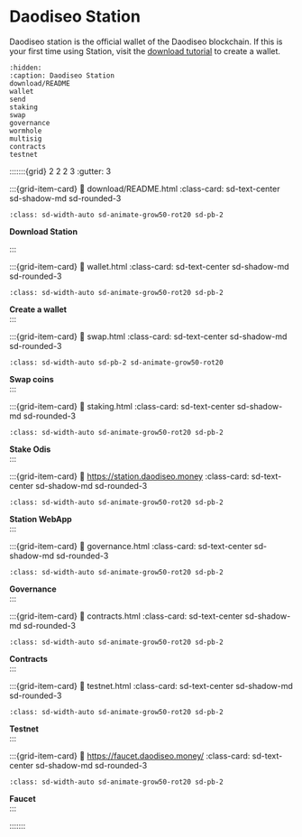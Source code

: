 # Daodiseo Station

Daodiseo station is the official wallet of the Daodiseo blockchain. If this is your first time using Station, visit the [download tutorial](download/README.md) to create a wallet.

```{toctree}
:hidden:
:caption: Daodiseo Station
download/README
wallet
send
staking
swap
governance
wormhole
multisig
contracts
testnet
```

:::::::{grid} 2 2 2 3
:gutter: 3

:::{grid-item-card}
:link: download/README.html
:class-card: sd-text-center sd-shadow-md sd-rounded-3
```{image} /img/wallets_station.svg
:class: sd-width-auto sd-animate-grow50-rot20 sd-pb-2
```
**Download Station**  

:::

:::{grid-item-card}
:link: wallet.html
:class-card: sd-text-center sd-shadow-md sd-rounded-3
```{image} /img/StationWallet.svg
:class: sd-width-auto sd-animate-grow50-rot20 sd-pb-2
```
**Create a wallet**  
:::

:::{grid-item-card}
:link: swap.html
:class-card: sd-text-center sd-shadow-md sd-rounded-3
```{image} /img/Swap_ver1.svg
:class: sd-width-auto sd-pb-2 sd-animate-grow50-rot20
```
**Swap coins**  
:::

:::{grid-item-card}
:link: staking.html
:class-card: sd-text-center sd-shadow-md sd-rounded-3
```{image} /img/Staking.svg
:class: sd-width-auto sd-animate-grow50-rot20 sd-pb-2
```
**Stake Odis**  
:::

:::{grid-item-card}
:link: https://station.daodiseo.money
:class-card: sd-text-center sd-shadow-md sd-rounded-3
```{image} /img/Daodiseod.svg
:class: sd-width-auto sd-animate-grow50-rot20 sd-pb-2
```
**Station WebApp**  
:::

:::{grid-item-card}
:link: governance.html
:class-card: sd-text-center sd-shadow-md sd-rounded-3
```{image} /img/Governance.svg
:class: sd-width-auto sd-animate-grow50-rot20 sd-pb-2
```
**Governance**  
:::

:::{grid-item-card}
:link: contracts.html
:class-card: sd-text-center sd-shadow-md sd-rounded-3
```{image} /img/icon_smartcontract.svg
:class: sd-width-auto sd-animate-grow50-rot20 sd-pb-2
```
**Contracts**  
:::


:::{grid-item-card}
:link: testnet.html
:class-card: sd-text-center sd-shadow-md sd-rounded-3
```{image} /img/icon_node.svg
:class: sd-width-auto sd-animate-grow50-rot20 sd-pb-2
```
**Testnet**  
:::

:::{grid-item-card}
:link: https://faucet.daodiseo.money/
:class-card: sd-text-center sd-shadow-md sd-rounded-3
```{image} /img/Faucet.svg
:class: sd-width-auto sd-animate-grow50-rot20 sd-pb-2
```
**Faucet**  
:::

:::::::
